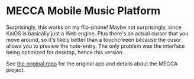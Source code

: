 # MECCA Mobile Music Platform 

Surprisingly, this works on my flip-phone! Maybe not surprisingly, since KaiOS is basically just a Web engine. Plus there's an actual cursor that you move around, so it's likely better than a touchcreeen because the cusor allows you to preview the note-entry. The only problem was the interface being optimized for desktop, hence this version.

See [the original repo](https://github.com/porkostomus/mecca-mobile) for the original app and details about the MECCA project.
